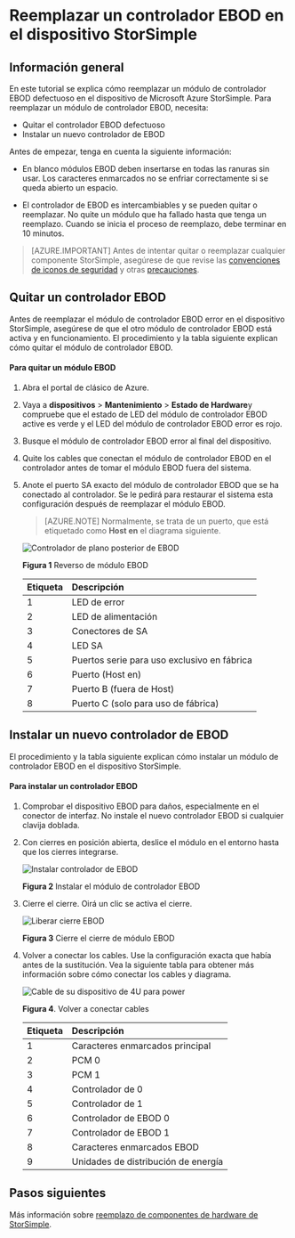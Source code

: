 <properties 
   pageTitle="Reemplazar un controlador StorSimple EBOD | Microsoft Azure"
   description="Se explica cómo quitar y reemplazar uno o ambos controladores EBOD en un dispositivo StorSimple 8600."
   services="storsimple"
   documentationCenter=""
   authors="alkohli"
   manager="carmonm"
   editor="" />
<tags 
   ms.service="storsimple"
   ms.devlang="NA"
   ms.topic="article"
   ms.tgt_pltfrm="NA"
   ms.workload="TBD"
   ms.date="08/17/2016"
   ms.author="alkohli" />

# <a name="replace-an-ebod-controller-on-your-storsimple-device"></a>Reemplazar un controlador EBOD en el dispositivo StorSimple

## <a name="overview"></a>Información general

En este tutorial se explica cómo reemplazar un módulo de controlador EBOD defectuoso en el dispositivo de Microsoft Azure StorSimple. Para reemplazar un módulo de controlador EBOD, necesita:

- Quitar el controlador EBOD defectuoso
- Instalar un nuevo controlador de EBOD

Antes de empezar, tenga en cuenta la siguiente información:

- En blanco módulos EBOD deben insertarse en todas las ranuras sin usar. Los caracteres enmarcados no se enfriar correctamente si se queda abierto un espacio.

- El controlador de EBOD es intercambiables y se pueden quitar o reemplazar. No quite un módulo que ha fallado hasta que tenga un reemplazo. Cuando se inicia el proceso de reemplazo, debe terminar en 10 minutos.

>[AZURE.IMPORTANT] Antes de intentar quitar o reemplazar cualquier componente StorSimple, asegúrese de que revise las [convenciones de iconos de seguridad](storsimple-safety.md#safety-icon-conventions) y otras [precauciones](storsimple-safety.md).

## <a name="remove-an-ebod-controller"></a>Quitar un controlador EBOD

Antes de reemplazar el módulo de controlador EBOD error en el dispositivo StorSimple, asegúrese de que el otro módulo de controlador EBOD está activa y en funcionamiento. El procedimiento y la tabla siguiente explican cómo quitar el módulo de controlador EBOD.

#### <a name="to-remove-an-ebod-module"></a>Para quitar un módulo EBOD

1. Abra el portal de clásico de Azure.

2. Vaya a **dispositivos** > **Mantenimiento** > **Estado de Hardware**y compruebe que el estado de LED del módulo de controlador EBOD active es verde y el LED del módulo de controlador EBOD error es rojo.

3. Busque el módulo de controlador EBOD error al final del dispositivo.

4. Quite los cables que conectan el módulo de controlador EBOD en el controlador antes de tomar el módulo EBOD fuera del sistema.

5. Anote el puerto SA exacto del módulo de controlador EBOD que se ha conectado al controlador. Se le pedirá para restaurar el sistema esta configuración después de reemplazar el módulo EBOD. 

    >[AZURE.NOTE] Normalmente, se trata de un puerto, que está etiquetado como **Host en** el diagrama siguiente.

    ![Controlador de plano posterior de EBOD](./media/storsimple-ebod-controller-replacement/IC741049.png)

     **Figura 1** Reverso de módulo EBOD

  	|Etiqueta|Descripción|
  	|:----|:----------|
  	|1|LED de error|
  	|2|LED de alimentación|
  	|3|Conectores de SA|
  	|4|LED SA|
  	|5|Puertos serie para uso exclusivo en fábrica|
  	|6|Puerto (Host en)|
  	|7|Puerto B (fuera de Host)|
  	|8|Puerto C (solo para uso de fábrica)|

## <a name="install-a-new-ebod-controller"></a>Instalar un nuevo controlador de EBOD

El procedimiento y la tabla siguiente explican cómo instalar un módulo de controlador EBOD en el dispositivo StorSimple.

#### <a name="to-install-an-ebod-controller"></a>Para instalar un controlador EBOD

1. Comprobar el dispositivo EBOD para daños, especialmente en el conector de interfaz. No instale el nuevo controlador EBOD si cualquier clavija doblada.

2. Con cierres en posición abierta, deslice el módulo en el entorno hasta que los cierres integrarse.

    ![Instalar controlador de EBOD](./media/storsimple-ebod-controller-replacement/IC741050.png)

    **Figura 2**  Instalar el módulo de controlador EBOD

3. Cierre el cierre. Oirá un clic se activa el cierre.

    ![Liberar cierre EBOD](./media/storsimple-ebod-controller-replacement/IC741047.png)

    **Figura 3**  Cierre el cierre de módulo EBOD

4. Volver a conectar los cables. Use la configuración exacta que había antes de la sustitución. Vea la siguiente tabla para obtener más información sobre cómo conectar los cables y diagrama.

    ![Cable de su dispositivo de 4U para power](./media/storsimple-ebod-controller-replacement/IC770723.png)

    **Figura 4**. Volver a conectar cables

  	|Etiqueta|Descripción|
  	|:----|:----------|
  	|1|Caracteres enmarcados principal|
  	|2|PCM 0|
  	|3|PCM 1|
  	|4|Controlador de 0|
  	|5|Controlador de 1|
  	|6|Controlador de EBOD 0|
  	|7|Controlador de EBOD 1|
  	|8|Caracteres enmarcados EBOD|
  	|9|Unidades de distribución de energía|

## <a name="next-steps"></a>Pasos siguientes

Más información sobre [reemplazo de componentes de hardware de StorSimple](storsimple-hardware-component-replacement.md).
